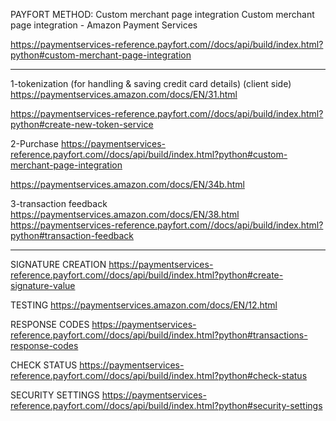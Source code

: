 PAYFORT METHOD:  Custom merchant page integration
Custom merchant page integration - Amazon Payment Services

https://paymentservices-reference.payfort.com//docs/api/build/index.html?python#custom-merchant-page-integration
*******
1-tokenization (for handling & saving credit card details) (client side)
https://paymentservices.amazon.com/docs/EN/31.html

https://paymentservices-reference.payfort.com//docs/api/build/index.html?python#create-new-token-service

2-Purchase
https://paymentservices-reference.payfort.com//docs/api/build/index.html?python#custom-merchant-page-integration

https://paymentservices.amazon.com/docs/EN/34b.html

3-transaction feedback
https://paymentservices.amazon.com/docs/EN/38.html
https://paymentservices-reference.payfort.com//docs/api/build/index.html?python#transaction-feedback

*******
SIGNATURE CREATION
https://paymentservices-reference.payfort.com//docs/api/build/index.html?python#create-signature-value

TESTING 
https://paymentservices.amazon.com/docs/EN/12.html

RESPONSE CODES 
https://paymentservices-reference.payfort.com//docs/api/build/index.html?python#transactions-response-codes

CHECK STATUS 
https://paymentservices-reference.payfort.com//docs/api/build/index.html?python#check-status

SECURITY SETTINGS 
https://paymentservices-reference.payfort.com//docs/api/build/index.html?python#security-settings
